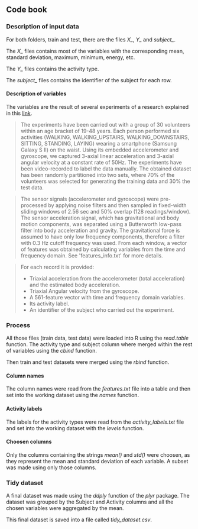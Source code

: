 ## Code book

### Description of input data

For both folders, train and test, there are the files *X_*, *Y_* and *subject_*.

The *X_* files contains most of the variables with the corresponding mean, standard deviation, maximum, minimum, energy, etc.

The *Y_* files contains the activity type.

The *subject_* files contains the identifier of the subject for each row.

#### Description of variables

The variables are the result of several experiments of a research explained in this [link](http://archive.ics.uci.edu/ml/datasets/Human+Activity+Recognition+Using+Smartphones).

> The experiments have been carried out with a group of 30 volunteers within an age bracket of 19-48 years. Each person performed six activities (WALKING, WALKING_UPSTAIRS, WALKING_DOWNSTAIRS, SITTING, STANDING, LAYING) wearing a smartphone (Samsung Galaxy S II) on the waist. Using its embedded accelerometer and gyroscope, we captured 3-axial linear acceleration and 3-axial angular velocity at a constant rate of 50Hz. The experiments have been video-recorded to label the data manually. The obtained dataset has been randomly partitioned into two sets, where 70% of the volunteers was selected for generating the training data and 30% the test data. 

> The sensor signals (accelerometer and gyroscope) were pre-processed by applying noise filters and then sampled in fixed-width sliding windows of 2.56 sec and 50% overlap (128 readings/window). The sensor acceleration signal, which has gravitational and body motion components, was separated using a Butterworth low-pass filter into body acceleration and gravity. The gravitational force is assumed to have only low frequency components, therefore a filter with 0.3 Hz cutoff frequency was used. From each window, a vector of features was obtained by calculating variables from the time and frequency domain. See 'features_info.txt' for more details. 

> For each record it is provided:
> 
> - Triaxial acceleration from the accelerometer (total acceleration) and the estimated body acceleration.
> - Triaxial Angular velocity from the gyroscope. 
> - A 561-feature vector with time and frequency domain variables. 
> - Its activity label. 
> - An identifier of the subject who carried out the experiment.

### Process

All those files (train data, test data) were loaded into R using the *read.table* function. The activity type and subject column where merged within the rest of variables using the *cbind* function.

Then train and test datasets were merged  using the *rbind* function.

#### Column names

The column names were read from the *features.txt* file into a table and then set into the working dataset using the *names* function.

#### Activity labels

The labels for the activity types were read from the *activity_labels.txt* file and set into the working dataset with the *levels* function.

#### Choosen columns

Only the columns containing the strings *mean()* and *std()* were choosen, as they represent the mean and standard deviation of each variable. A subset was made using only those columns.

### Tidy dataset

A final dataset was made using the *ddply* function of the *plyr* package. The dataset was grouped by the Subject and Activity columns and all the chosen variables were aggregated by the mean.

This final dataset is saved into a file called *tidy_dataset.csv*.

